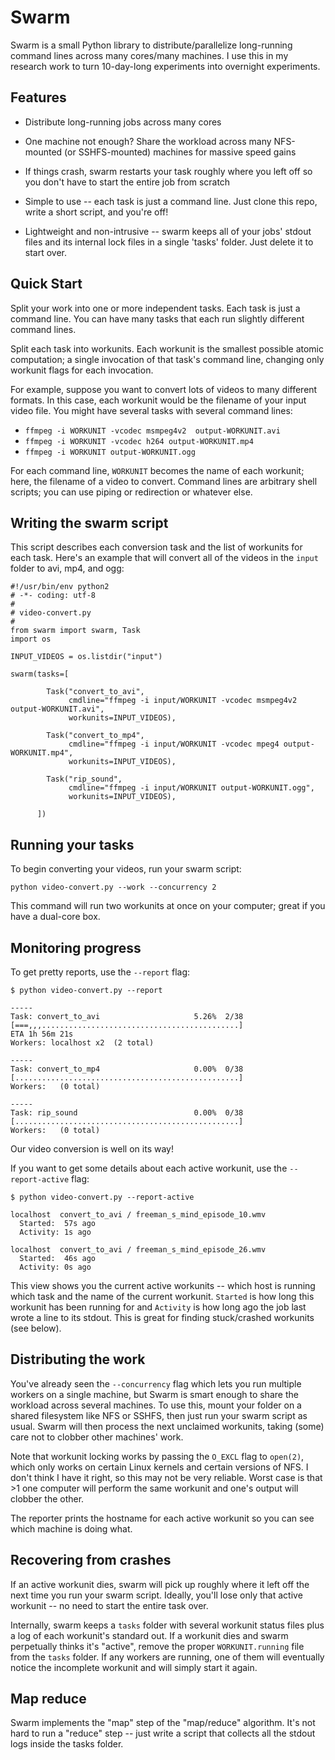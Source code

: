 Swarm
=====

Swarm is a small Python library to distribute/parallelize long-running
command lines across many cores/many machines. I use this in my
research work to turn 10-day-long experiments into overnight
experiments.

Features
--------

- Distribute long-running jobs across many cores

- One machine not enough? Share the workload across many NFS-mounted
  (or SSHFS-mounted) machines for massive speed gains

- If things crash, swarm restarts your task roughly where you left off
  so you don't have to start the entire job from scratch

- Simple to use -- each task is just a command line. Just clone this
  repo, write a short script, and you're off!

- Lightweight and non-intrusive -- swarm keeps all of your jobs'
  stdout files and its internal lock files in a single 'tasks' folder.
  Just delete it to start over.

Quick Start
-----------

Split your work into one or more independent tasks. Each task is just
a command line. You can have many tasks that each run slightly
different command lines.

Split each task into workunits. Each workunit is the smallest possible
atomic computation; a single invocation of that task's command line,
changing only workunit flags for each invocation.

For example, suppose you want to convert lots of videos to many
different formats. In this case, each workunit would be the filename
of your input video file. You might have several tasks with several
command lines:

- `ffmpeg -i WORKUNIT -vcodec msmpeg4v2  output-WORKUNIT.avi`
- `ffmpeg -i WORKUNIT -vcodec h264 output-WORKUNIT.mp4`
- `ffmpeg -i WORKUNIT output-WORKUNIT.ogg`

For each command line, `WORKUNIT` becomes the name of each workunit;
here, the filename of a video to convert. Command lines are arbitrary
shell scripts; you can use piping or redirection or whatever else.

Writing the swarm script
------------------------

This script describes each conversion task and the list of workunits
for each task. Here's an example that will convert all of the videos
in the `input` folder to avi, mp4, and ogg:

    #!/usr/bin/env python2
    # -*- coding: utf-8
    #
    # video-convert.py
    #
    from swarm import swarm, Task
    import os

    INPUT_VIDEOS = os.listdir("input")

    swarm(tasks=[

            Task("convert_to_avi",
                 cmdline="ffmpeg -i input/WORKUNIT -vcodec msmpeg4v2 output-WORKUNIT.avi",
                 workunits=INPUT_VIDEOS),

            Task("convert_to_mp4",
                 cmdline="ffmpeg -i input/WORKUNIT -vcodec mpeg4 output-WORKUNIT.mp4",
                 workunits=INPUT_VIDEOS),

            Task("rip_sound",
                 cmdline="ffmpeg -i input/WORKUNIT output-WORKUNIT.ogg",
                 workunits=INPUT_VIDEOS),

          ])

Running your tasks
------------------

To begin converting your videos, run your swarm script:

    python video-convert.py --work --concurrency 2

This command will run two workunits at once on your computer; great if
you have a dual-core box.

Monitoring progress
-------------------

To get pretty reports, use the `--report` flag:

    $ python video-convert.py --report

    -----
    Task: convert_to_avi                     5.26%  2/38
    [===,,,............................................]
    ETA 1h 56m 21s
    Workers: localhost x2  (2 total)

    -----
    Task: convert_to_mp4                     0.00%  0/38
    [..................................................]
    Workers:   (0 total)

    -----
    Task: rip_sound                          0.00%  0/38
    [..................................................]
    Workers:   (0 total)

Our video conversion is well on its way!

If you want to get some details about each active workunit, use the
`--report-active` flag:

    $ python video-convert.py --report-active

    localhost  convert_to_avi / freeman_s_mind_episode_10.wmv
      Started:  57s ago
      Activity: 1s ago

    localhost  convert_to_avi / freeman_s_mind_episode_26.wmv
      Started:  46s ago
      Activity: 0s ago

This view shows you the current active workunits -- which host is
running which task and the name of the current workunit. `Started` is
how long this workunit has been running for and `Activity` is how long
ago the job last wrote a line to its stdout. This is great for finding
stuck/crashed workunits (see below).

Distributing the work
---------------------

You've already seen the `--concurrency` flag which lets you run
multiple workers on a single machine, but Swarm is smart enough to
share the workload across several machines. To use this, mount your
folder on a shared filesystem like NFS or SSHFS, then just run your
swarm script as usual. Swarm will then process the next unclaimed
workunits, taking (some) care not to clobber other machines' work.

Note that workunit locking works by passing the `O_EXCL` flag to
`open(2)`, which only works on certain Linux kernels and certain
versions of NFS. I don't think I have it right, so this may not be
very reliable. Worst case is that >1 one computer will perform the
same workunit and one's output will clobber the other.

The reporter prints the hostname for each active workunit so you can
see which machine is doing what.

Recovering from crashes
-----------------------

If an active workunit dies, swarm will pick up roughly where it left
off the next time you run your swarm script. Ideally, you'll lose only
that active workunit -- no need to start the entire task over.

Internally, swarm keeps a `tasks` folder with several workunit status
files plus a log of each workunit's standard out. If a workunit dies
and swarm perpetually thinks it's "active", remove the proper
`WORKUNIT.running` file from the `tasks` folder. If any workers are
running, one of them will eventually notice the incomplete workunit
and will simply start it again.

Map reduce
----------

Swarm implements the "map" step of the "map/reduce" algorithm. It's
not hard to run a "reduce" step -- just write a script that collects
all the stdout logs inside the tasks folder.
